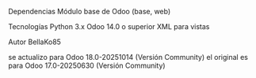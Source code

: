 Dependencias
Módulo base de Odoo (base, web)

Tecnologías
Python 3.x
Odoo 14.0 o superior
XML para vistas

Autor
BellaKo85

se actualizo para Odoo 18.0-20251014 (Versión Community) el original es para Odoo 17.0-20250630 (Versión Community)
